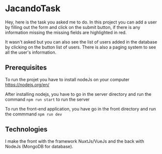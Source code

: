 # JacandoTask

Hey, here is the task you asked me to do. In this project you can add a user by filling out the form and click on the submit button, if there is any information missing the missing fields are highlighted in red. 

It wasn't asked but you can also see the list of users added in the database by clicking on the button list of users. There is also a paging system to see all the user's information.


## Prerequisites

To run the projet you have to install nodeJs on your computer https://nodejs.org/en/

After installing nodejs, you have to go in the server directory and run the command ```npm run start``` to run the server

To run the front-end application, you have go in the front directory and run the commmand ```npm run dev```

## Technologies

I make the front with the framework NuxtJs/VueJs and the back with NodeJs (MongoDB for database).
